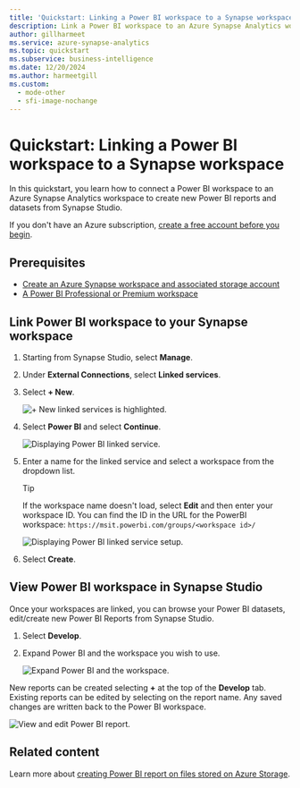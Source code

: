 ```yaml
---
title: 'Quickstart: Linking a Power BI workspace to a Synapse workspace'
description: Link a Power BI workspace to an Azure Synapse Analytics workspace by following the steps in this guide.
author: gillharmeet
ms.service: azure-synapse-analytics
ms.topic: quickstart
ms.subservice: business-intelligence
ms.date: 12/20/2024
ms.author: harmeetgill
ms.custom:
  - mode-other
  - sfi-image-nochange
---
```


# Quickstart: Linking a Power BI workspace to a Synapse workspace

In this quickstart, you learn how to connect a Power BI workspace to an Azure Synapse Analytics workspace to create new Power BI reports and datasets from Synapse Studio.

If you don't have an Azure subscription, [create a free account before you begin](https://azure.microsoft.com/pricing/purchase-options/azure-account?cid=msft_learn).

## Prerequisites

- [Create an Azure Synapse workspace and associated storage account](quickstart-create-workspace.md)
- [A Power BI Professional or Premium workspace](/power-bi/service-create-the-new-workspaces)

## Link Power BI workspace to your Synapse workspace

1. Starting from Synapse Studio, select **Manage**.

1. Under **External Connections**, select **Linked services**.

1. Select **+ New**.

    ![+ New linked services is highlighted.](media/quickstart-link-powerbi/new-highlighted.png)

1. Select **Power BI** and select **Continue**.

    ![Displaying Power BI linked service.](media/quickstart-link-powerbi/powerbi-linked-service.png)

1. Enter a name for the linked service and select a workspace from the dropdown list.

    >[!TIP]
    >If the workspace name doesn't load, select **Edit** and then enter your workspace ID. You can find the ID in the URL for the PowerBI workspace: `https://msit.powerbi.com/groups/<workspace id>/`

    ![Displaying Power BI linked service setup.](media/quickstart-link-powerbi/workspace-link-dialog.png)

1. Select **Create**.

## View Power BI workspace in Synapse Studio

Once your workspaces are linked, you can browse your Power BI datasets, edit/create new Power BI Reports from Synapse Studio.

1. Select **Develop**.

1. Expand Power BI and the workspace you wish to use.

    ![Expand Power BI and the workspace.](media/quickstart-link-powerbi/develop-expand-powerbi.png)

New reports can be created selecting **+** at the top of the **Develop** tab. Existing reports can be edited by selecting on the report name. Any saved changes are written back to the Power BI workspace.

![View and edit Power BI report.](media/quickstart-link-powerbi/powerbi-report.png)

## Related content

Learn more about [creating Power BI report on files stored on Azure Storage](sql/tutorial-connect-power-bi-desktop.md).
